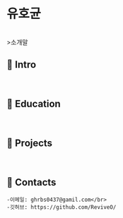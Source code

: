 # 유호균
</br>
>소개말
</br>

## :pushpin: Intro
</br>

## :pushpin: Education
</br>



## :pushpin: Projects
</br>



## :pushpin: Contacts
```
-이메일: ghrbs0437@gamil.com</br>
-깃허브: https://github.com/ReviveO/
```
